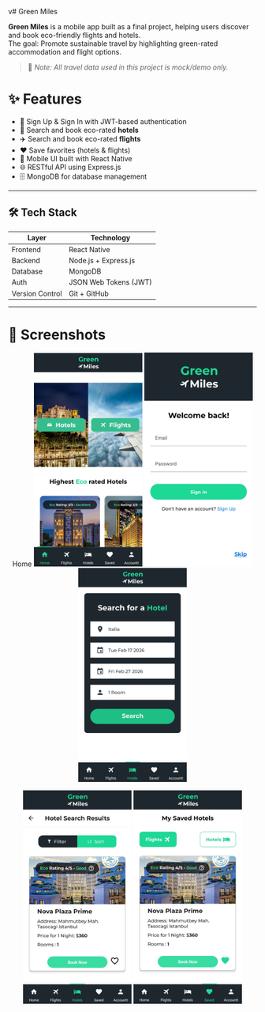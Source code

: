 v# Green Miles

**Green Miles** is a mobile app built as a final project, helping users discover and book eco-friendly flights and hotels.  
The goal: Promote sustainable travel by highlighting green-rated accommodation and flight options.

> 📌 *Note: All travel data used in this project is mock/demo only.*

# ✨ Features
- 🔐 Sign Up & Sign In with JWT-based authentication
- 🏨 Search and book eco-rated **hotels**
- ✈️ Search and book eco-rated **flights**
- ❤️ Save favorites (hotels & flights)
- 📱 Mobile UI built with React Native
- 🌐 RESTful API using Express.js
- 🗄️ MongoDB for database management

---

## 🛠️ Tech Stack
| Layer     | Technology                  |
|-----------|-----------------------------|
| Frontend  | React Native                |
| Backend   | Node.js + Express.js        |
| Database  | MongoDB                     |
| Auth      | JSON Web Tokens (JWT)       |
| Version Control | Git + GitHub          |

---

 # 📸 Screenshots
 
<p align="center">
  Home
  <img src="./client/src/images/preview/HomePage.jpg" alt="Home" width="220"/>
  <img src="./client/src/images/preview/Sign in.jpg" alt="Sign In" width="220"/>
  <img src="./client/src/images/preview/Hotel Search.jpg" alt="Hotel Search" width="220"/>
</p>

<p align="center">
<img src="./client/src/images/preview/Found hotels.jpg" alt="Home" width="220"/>
<img src="./client/src/images/preview/Saved.jpg" alt="Home" width="220"/>
</p>
